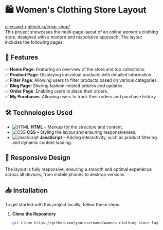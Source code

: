 # 🛍️ Women's Clothing Store Layout

[alexsand-r.github.io/crisp-shop/](https://alexsand-r.github.io/crisp-shop/)  
This project showcases the multi-page layout of an online women's clothing store, designed with a modern and responsive approach. The layout includes the following pages:

## 📌 Features

✅ **Home Page**: Featuring an overview of the store and top collections.  
✅ **Product Page**: Displaying individual products with detailed information.  
✅ **Filter Page**: Allowing users to filter products based on various categories.  
✅ **Blog Page**: Sharing fashion-related articles and updates.  
✅ **Order Page**: Enabling users to place their orders.  
✅ **My Purchases**: Allowing users to track their orders and purchase history.  

## 🛠️ Technologies Used

- ![HTML](https://img.shields.io/badge/HTML-232F3E?style=for-the-badge&logo=html5&logoColor=E34F26) **HTML** – Markup for the structure and content.  
- ![CSS](https://img.shields.io/badge/CSS-232F3E?style=for-the-badge&logo=css3&logoColor=1572B6) **CSS** – Styling the layout and ensuring responsiveness.  
- ![JavaScript](https://img.shields.io/badge/JavaScript-232F3E?style=for-the-badge&logo=javascript&logoColor=F7DF1E) **JavaScript** – Adding interactivity, such as product filtering and dynamic content loading.  

## 🚀 **Responsive Design**

The layout is fully responsive, ensuring a smooth and optimal experience across all devices, from mobile phones to desktop versions.

## 📥 **Installation**

To get started with this project locally, follow these steps:  

1. **Clone the Repository**  

   ```bash
   git clone https://github.com/yourusername/womens-clothing-store-layout.git

